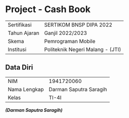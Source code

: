 # Project - Cash Book

|  |  |
|--|--|
| Sertifikasi | SERTIKOM BNSP DIPA 2022 |
| Tahun Ajaran | Ganjil 2022/2023 |
| Skema | Pemrograman Mobile |
| Institusi | Politeknik Negeri Malang - (JTI) |


## Data Diri

|  |  |
|--|--|
| NIM | 1941720060 |
| Nama Lengkap | Darman Saputra Saragih |
| Kelas | TI-4I |


***(Darman Saputra Saragih)***
